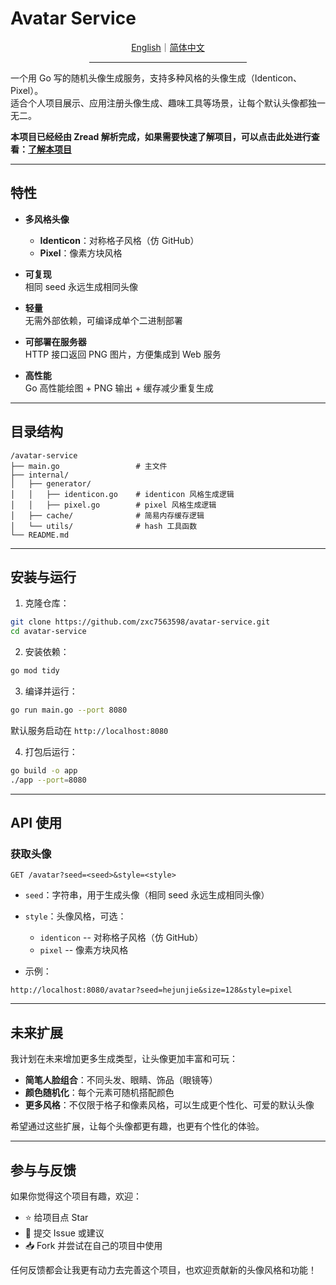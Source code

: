 # Avatar Service

<div align="center">
  <a href="./README.md">English</a>｜<a href="./README.zh-CN.md">简体中文</a>
  <hr width="50%"/>
</div>

一个用 Go 写的随机头像生成服务，支持多种风格的头像生成（Identicon、Pixel）。  
适合个人项目展示、应用注册头像生成、趣味工具等场景，让每个默认头像都独一无二。

**本项目已经经由 Zread 解析完成，如果需要快速了解项目，可以点击此处进行查看：[了解本项目](https://zread.ai/zxc7563598/avatar-service)**

---

## 特性

- **多风格头像**

  - **Identicon**：对称格子风格（仿 GitHub）
  - **Pixel**：像素方块风格

- **可复现**  
  相同 seed 永远生成相同头像
- **轻量**  
  无需外部依赖，可编译成单个二进制部署
- **可部署在服务器**  
  HTTP 接口返回 PNG 图片，方便集成到 Web 服务
- **高性能**  
  Go 高性能绘图 + PNG 输出 + 缓存减少重复生成

---

## 目录结构

```
/avatar-service
├── main.go                 # 主文件
├── internal/
│   ├── generator/
│   │   ├── identicon.go    # identicon 风格生成逻辑
│   │   ├── pixel.go        # pixel 风格生成逻辑
│   ├── cache/              # 简易内存缓存逻辑
│   └── utils/              # hash 工具函数
└── README.md
```

---

## 安装与运行

1. 克隆仓库：

```bash
git clone https://github.com/zxc7563598/avatar-service.git
cd avatar-service
```

2. 安装依赖：

```bash
go mod tidy
```

3. 编译并运行：

```bash
go run main.go --port 8080
```

默认服务启动在 `http://localhost:8080`​

4. 打包后运行：

```bash
go build -o app
./app --port=8080
```

---

## API 使用

### 获取头像

```
GET /avatar?seed=<seed>&style=<style>
```

- ​`seed`：字符串，用于生成头像（相同 seed 永远生成相同头像）
- ​`style`：头像风格，可选：

  - ​`identicon` -- 对称格子风格（仿 GitHub）
  - ​`pixel` -- 像素方块风格

- 示例：

```
http://localhost:8080/avatar?seed=hejunjie&size=128&style=pixel
```

---

## 未来扩展

我计划在未来增加更多生成类型，让头像更加丰富和可玩：

- **简笔人脸组合**：不同头发、眼睛、饰品（眼镜等）
- **颜色随机化**：每个元素可随机搭配颜色
- **更多风格**：不仅限于格子和像素风格，可以生成更个性化、可爱的默认头像

希望通过这些扩展，让每个头像都更有趣，也更有个性化的体验。

---

## 参与与反馈

如果你觉得这个项目有趣，欢迎：

- ⭐ 给项目点 Star
- 🐛 提交 Issue 或建议
- 📥 Fork 并尝试在自己的项目中使用

任何反馈都会让我更有动力去完善这个项目，也欢迎贡献新的头像风格和功能！
